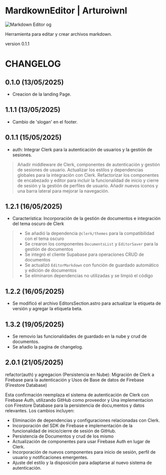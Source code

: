 # MardkownEditor | Arturoiwnl

![Markdown Editor og](https://mdeditor.arturoiwnl.pro/og/og-main.png)


Herramienta para editar y crear archivos markdown.

version 0.1.1

# CHANGELOG
## 0.1.0 (13/05/2025)
- Creacion de la landing Page.
## 1.1.1 (13/05/2025)
- Cambio de 'slogan' en el footer.
## 0.1.1 (15/05/2025)
 - auth: Integrar Clerk para la autenticación de usuarios y la gestión de sesiones.

> Añadir middleware de Clerk, componentes de autenticación y gestión de sesiones de 
> usuario. Actualizar los estilos y dependencias globales para la integración con Clerk. 
> Refactorizar los componentes de encabezado y editor para incluir la funcionalidad de
> inicio y cierre de sesión y la gestión de perfiles de usuario. Añadir nuevos iconos y
> una barra lateral para mejorar la navegación.
## 1.2.1 (16/05/2025)
- Característica: Incorporación de la gestión de documentos e integración del tema oscuro de Clerk

> - Se añadió la dependencia `@clerk/themes` para la compatibilidad con el tema oscuro
> - Se crearon los componentes `DocumentsList` y `EditorSaver` para la gestión de documentos
> - Se integró el cliente Supabase para operaciones CRUD de documentos
> - Se actualizó `EditorMarkdown` con función de guardado automático y edición de documentos
> - Se eliminaron dependencias no utilizadas y se limpió el código
## 1.2.2 (16/05/2025)
- Se modificó el archivo EditorsSection.astro para actualizar la etiqueta de versión y agregar la etiqueta beta.
## 1.3.2 (19/05/2025)
- Se removio las funcionalidades de guardado en la nube y crud de documentos.
- Se añadio la pagina de changelog.
## 2.0.1 (21/05/2025)
refactor(auth) y agregacion (Persistencia en Nube): Migración de Clerk a Firebase para la autenticación y Usos de Base de datos de Firebase (Firestore Database)

Esta confirmación reemplaza el sistema de autenticación de Clerk con Firebase Auth, utilizando GitHub como proveedor y Una implementacion con Firestore Database para la persistencia de docu,mentos y datos relevantes. Los cambios incluyen:
- Eliminación de dependencias y configuraciones relacionadas con Clerk.
- Incorporación del SDK de Firebase e implementación de la funcionalidad de inicio/cierre de sesión de GitHub.
- Persistencia de Documentos y crud de los mismo
- Actualización de componentes para usar Firebase Auth en lugar de Clerk.
- Incorporación de nuevos componentes para inicio de sesión, perfil de usuario y notificaciones emergentes.
- Ajuste del estilo y la disposición para adaptarse al nuevo sistema de autenticación.